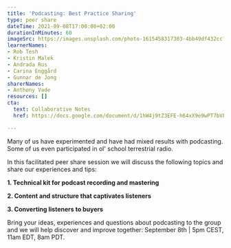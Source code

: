 ```yaml
---
title: 'Podcasting: Best Practice Sharing'
type: peer share
dateTime: 2021-09-08T17:00:00+02:00
durationInMinutes: 60
imageSrc: https://images.unsplash.com/photo-1615458317303-4bb49df432cc?ixlib=rb-1.2.1&ixid=MnwxMjA3fDB8MHxwaG90by1wYWdlfHx8fGVufDB8fHx8&auto=format&fit=crop&w=668&q=80
learnerNames:
- Rob Tesh
- Kristin Malek
- Andrada Rus
- Carina Enggård
- Gunnar de Jong
sharerNames:
- Anthony Vade
resources: []
cta:
  text: Collaborative Notes
  href: https://docs.google.com/document/d/1hW4j9tZ3EFE-h64xX9e9wPT7bVFpqJaBX6hTyP77nl4/edit?usp=sharing

---
```

Many of us have experimented and have had mixed results with podcasting. Some of us even participated in ol' school terrestrial radio. 

In this facilitated peer share session we will discuss the following topics and share our experiences and tips: 

**1. Technical kit for podcast recording and mastering** 

**2. Content and structure that captivates listeners** 

**3. Converting listeners to buyers** 

Bring your ideas, experiences and questions about podcasting to the group and we will help discover and improve together: September 8th | 5pm CEST, 11am EDT, 8am PDT.